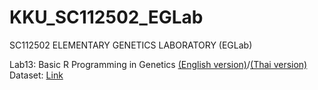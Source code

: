 # KKU_SC112502_EGLab
SC112502 ELEMENTARY GENETICS LABORATORY (EGLab)

Lab13:  Basic R Programming in Genetics [(English version)](r_biology_guide_md.md)/[(Thai version)](r_biology_guide_thai_md.md)
Dataset: [Link](data)
